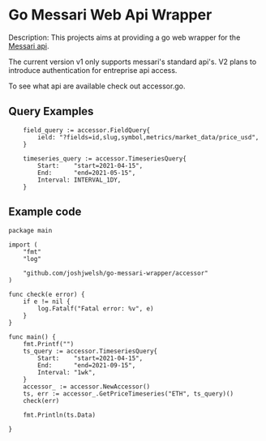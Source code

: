 # Go Messari Web Api Wrapper

Description: This projects aims at providing a go web wrapper for the [Messari api](https://messari.io/api/docs).

The current version v1 only supports messari's standard api's. V2 plans to introduce authentication for entreprise api access. 

To see what api are available check out accessor.go.

## Query Examples

```
	field_query := accessor.FieldQuery{
 		ield: "?fields=id,slug,symbol,metrics/market_data/price_usd",
	}

	timeseries_query := accessor.TimeseriesQuery{
		Start:    "start=2021-04-15",
		End:      "end=2021-05-15",
		Interval: INTERVAL_1DY,
	}
```

## Example code 
```
package main

import (
	"fmt"
	"log"

	"github.com/joshjwelsh/go-messari-wrapper/accessor"
)

func check(e error) {
	if e != nil {
		log.Fatalf("Fatal error: %v", e)
	}
}

func main() {
	fmt.Printf("")
	ts_query := accessor.TimeseriesQuery{
		Start:    "start=2021-04-15",
		End:      "end=2021-09-15",
		Interval: "1wk",
	}
	accessor_ := accessor.NewAccessor()
	ts, err := accessor_.GetPriceTimeseries("ETH", ts_query)()
	check(err)

	fmt.Println(ts.Data)

}

```
